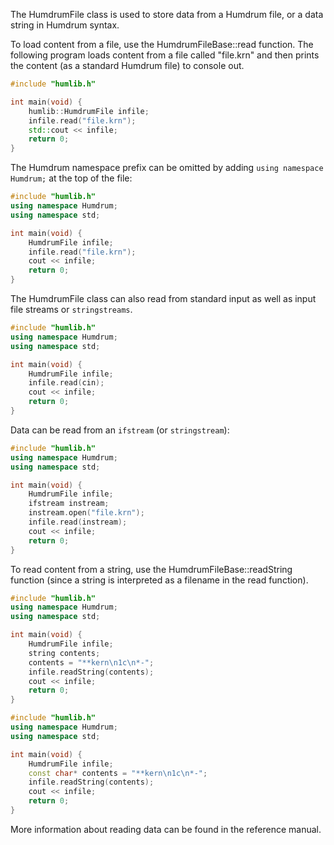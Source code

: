 
The <span class="class-HumdrumFile">HumdrumFile</span> class is used to 
store data from a Humdrum file, or a data string in Humdrum syntax. 


To load content from a file, use the 
<span class="mhcf paren noc dot">HumdrumFileBase::read</span> 
function.  The following program loads content from a file 
called "file.krn" and then prints the content (as a standard 
Humdrum file) to console out.

```cpp
#include "humlib.h"

int main(void) {
	humlib::HumdrumFile infile;
	infile.read("file.krn");
	std::cout << infile;
	return 0;
}
```


The Humdrum namespace prefix can be omitted by adding `using namespace Humdrum;`
at the top of the file:

```cpp
#include "humlib.h"
using namespace Humdrum;
using namespace std;

int main(void) {
	HumdrumFile infile;
	infile.read("file.krn");
	cout << infile;
	return 0;
}
```

The HumdrumFile class can also read from standard input as well as
input file streams or `stringstreams`.


```cpp
#include "humlib.h"
using namespace Humdrum;
using namespace std;

int main(void) {
	HumdrumFile infile;
	infile.read(cin);
	cout << infile;
	return 0;
}
```

Data can be read from an `ifstream` (or `stringstream`):

```cpp
#include "humlib.h"
using namespace Humdrum;
using namespace std;

int main(void) {
	HumdrumFile infile;
	ifstream instream;
	instream.open("file.krn");
	infile.read(instream);
	cout << infile;
	return 0;
}
```

To read content from a string, use the 
<span class="mhcf paren">HumdrumFileBase::readString</span> 
function (since a string is interpreted as a filename in the
read function).

```cpp
#include "humlib.h"
using namespace Humdrum;
using namespace std;

int main(void) {
	HumdrumFile infile;
	string contents;
	contents = "**kern\n1c\n*-";
	infile.readString(contents);
	cout << infile;
	return 0;
}
```

```cpp
#include "humlib.h"
using namespace Humdrum;
using namespace std;

int main(void) {
	HumdrumFile infile;
	const char* contents = "**kern\n1c\n*-";
	infile.readString(contents);
	cout << infile;
	return 0;
}
```

More information about reading data can be found in the 
<span class="ref-read">reference manual</span>.




